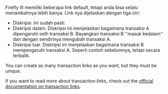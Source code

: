 Firefly III memiliki beberapa link default, tetapi anda bisa selalu menambahnya lebih banya. Link nya dijelaskan dengan tiga ciri:

* Diskripsi. Ini sudah pasti.
* Diskripsi dalam. Diskripsi ini menjelaskan bagaimana transaksi A dipengaruhi oelh transaksi B. Bayangkan transaksi B ''masuk kedalam'' dan dengan sendirinya mengubah transaksi A.
* Diskripsi luar. Diskripsi ini menjelaskan bagaimana transaksi B mempengaruhi transaksi A. Seperti contoh sebelumnya, tetapi secara terbalik.

You can create as many transaction links as you want, but they must be unique.

If you want to read more about transaction links, check out the [official documentation on transaction links](https://firefly-iii.readthedocs.io/en/latest/advanced/links.html).
